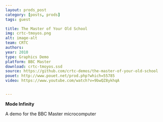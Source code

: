 ```yaml
---
layout: prods_post
category: [posts, prods]
tags: guest

title: The Master of Your Old School
img: crtc-tmoyos.png
alt: image-alt
team: CRTC
authors: 
year: 2010
type: Graphics Demo
platform: BBC Master
download: crtc-tmoyos.ssd
source: https://github.com/crtc-demos/the-master-of-your-old-school
pouet: http://www.pouet.net/prod.php?which=55785
video: https://www.youtube.com/watch?v=9bwQZ8ykhqA


---
```


**Mode Infinity**

A demo for the BBC Master microcomputer

